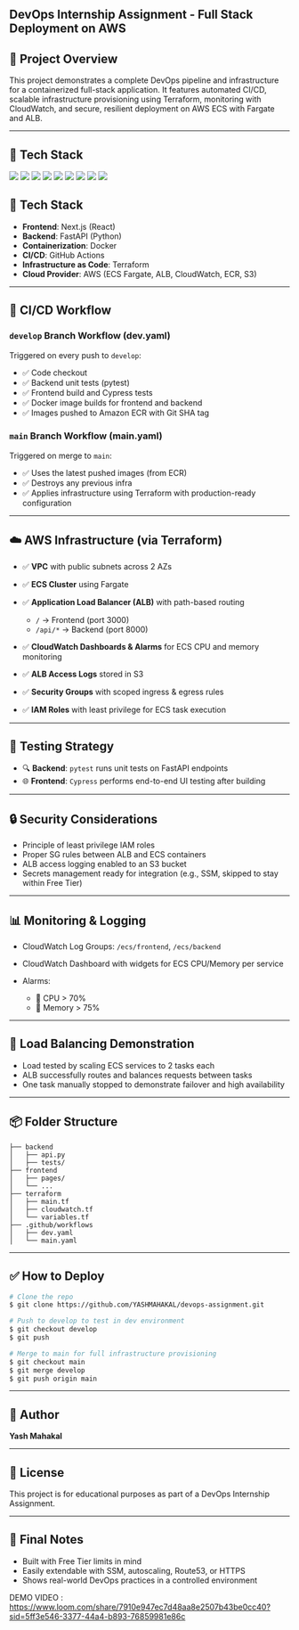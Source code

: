 ## DevOps Internship Assignment - Full Stack Deployment on AWS

## 📘 Project Overview

This project demonstrates a complete DevOps pipeline and infrastructure for a containerized full-stack application. It features automated CI/CD, scalable infrastructure provisioning using Terraform, monitoring with CloudWatch, and secure, resilient deployment on AWS ECS with Fargate and ALB.

---
## 🚀 Tech Stack

<p align="left">
  <img src="https://img.shields.io/badge/Terraform-623CE4?style=for-the-badge&logo=terraform&logoColor=white" />
  <img src="https://img.shields.io/badge/AWS-232F3E?style=for-the-badge&logo=amazonaws&logoColor=white" />
  <img src="https://img.shields.io/badge/ECS-Fargate-orange?style=for-the-badge&logo=amazon-ecs&logoColor=white" />
  <img src="https://img.shields.io/badge/CloudWatch-FF9900?style=for-the-badge&logo=amazoncloudwatch&logoColor=white" />
  <img src="https://img.shields.io/badge/GitHub%20Actions-2088FF?style=for-the-badge&logo=github-actions&logoColor=white" />
  <img src="https://img.shields.io/badge/FastAPI-009688?style=for-the-badge&logo=fastapi&logoColor=white" />
  <img src="https://img.shields.io/badge/Next.js-000000?style=for-the-badge&logo=next.js&logoColor=white" />
  <img src="https://img.shields.io/badge/Cypress-17202C?style=for-the-badge&logo=cypress&logoColor=white" />
  <img src="https://img.shields.io/badge/Docker-2496ED?style=for-the-badge&logo=docker&logoColor=white" />
</p>


## 🧱 Tech Stack

* **Frontend**: Next.js (React)
* **Backend**: FastAPI (Python)
* **Containerization**: Docker
* **CI/CD**: GitHub Actions
* **Infrastructure as Code**: Terraform
* **Cloud Provider**: AWS (ECS Fargate, ALB, CloudWatch, ECR, S3)

---

## 🔁 CI/CD Workflow

### `develop` Branch Workflow (dev.yaml)

Triggered on every push to `develop`:

* ✅ Code checkout
* ✅ Backend unit tests (pytest)
* ✅ Frontend build and Cypress tests
* ✅ Docker image builds for frontend and backend
* ✅ Images pushed to Amazon ECR with Git SHA tag


### `main` Branch Workflow (main.yaml)

Triggered on merge to `main`:

* ✅ Uses the latest pushed images (from ECR)
* ✅ Destroys any previous infra
* ✅ Applies infrastructure using Terraform with production-ready configuration

---

## ☁️ AWS Infrastructure (via Terraform)

* ✅ **VPC** with public subnets across 2 AZs
* ✅ **ECS Cluster** using Fargate
* ✅ **Application Load Balancer (ALB)** with path-based routing

  * `/` → Frontend (port 3000)
  * `/api/*` → Backend (port 8000)
* ✅ **CloudWatch Dashboards & Alarms** for ECS CPU and memory monitoring
* ✅ **ALB Access Logs** stored in S3
* ✅ **Security Groups** with scoped ingress & egress rules
* ✅ **IAM Roles** with least privilege for ECS task execution

---

## 🧪 Testing Strategy

* 🔍 **Backend**: `pytest` runs unit tests on FastAPI endpoints
* 🌐 **Frontend**: `Cypress` performs end-to-end UI testing after building

---

## 🔒 Security Considerations

* Principle of least privilege IAM roles
* Proper SG rules between ALB and ECS containers
* ALB access logging enabled to an S3 bucket
* Secrets management ready for integration (e.g., SSM, skipped to stay within Free Tier)

---

## 📊 Monitoring & Logging

* CloudWatch Log Groups: `/ecs/frontend`, `/ecs/backend`
* CloudWatch Dashboard with widgets for ECS CPU/Memory per service
* Alarms:

  * 🚨 CPU > 70%
  * 🚨 Memory > 75%

---

## 🔄 Load Balancing Demonstration

* Load tested by scaling ECS services to 2 tasks each
* ALB successfully routes and balances requests between tasks
* One task manually stopped to demonstrate failover and high availability

---

## 📦 Folder Structure

```
├── backend
│   ├── api.py
│   ├── tests/
├── frontend
│   ├── pages/
│   └── ...
├── terraform
│   ├── main.tf
│   ├── cloudwatch.tf
│   └── variables.tf
├── .github/workflows
│   ├── dev.yaml
│   └── main.yaml
```

---

## ✅ How to Deploy

```bash
# Clone the repo
$ git clone https://github.com/YASHMAHAKAL/devops-assignment.git

# Push to develop to test in dev environment
$ git checkout develop
$ git push

# Merge to main for full infrastructure provisioning
$ git checkout main
$ git merge develop
$ git push origin main
```

---

## 🙌 Author

**Yash Mahakal**


---

## 📄 License

This project is for educational purposes as part of a DevOps Internship Assignment.

---

## 📌 Final Notes

* Built with Free Tier limits in mind
* Easily extendable with SSM, autoscaling, Route53, or HTTPS
* Shows real-world DevOps practices in a controlled environment


DEMO VIDEO : https://www.loom.com/share/7910e947ec7d48aa8e2507b43be0cc40?sid=5ff3e546-3377-44a4-b893-76859981e86c
